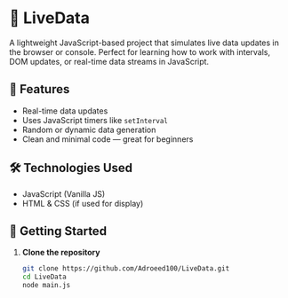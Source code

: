 # 📡 LiveData

A lightweight JavaScript-based project that simulates live data updates in the browser or console. Perfect for learning how to work with intervals, DOM updates, or real-time data streams in JavaScript.

## 🚀 Features

- Real-time data updates
- Uses JavaScript timers like `setInterval`
- Random or dynamic data generation
- Clean and minimal code — great for beginners

## 🛠️ Technologies Used

- JavaScript (Vanilla JS)
- HTML & CSS (if used for display)

## 📂 Getting Started

1. **Clone the repository**
   ```bash
   git clone https://github.com/Adroeed100/LiveData.git
   cd LiveData
   node main.js

 
